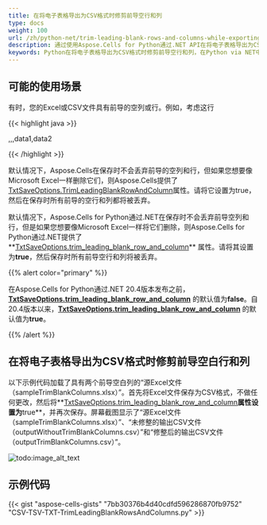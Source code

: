 ```yaml
---
title: 在将电子表格导出为CSV格式时修剪前导空行和列
type: docs
weight: 100
url: /zh/python-net/trim-leading-blank-rows-and-columns-while-exporting-spreadsheets-to-csv-format/
description: 通过使用Aspose.Cells for Python通过.NET API在将电子表格导出为CSV格式时修剪前导空行和列
keywords: Python在将电子表格导出为CSV格式时修剪前导空行和列，在Python via NET中将电子表格保存为CSV格式时修剪前导空行和列，导出excel时修剪前导空行和列。
---
```


## **可能的使用场景**

有时，您的Excel或CSV文件具有前导的空列或行。例如，考虑这行

{{< highlight java >}}

 ,,,data1,data2

{{< /highlight >}}

默认情况下，Aspose.Cells在保存时不会丢弃前导的空列和行，但如果您想要像Microsoft Excel一样删除它们，则Aspose.Cells提供了[TxtSaveOptions.TrimLeadingBlankRowAndColumn](https://reference.aspose.com/cells/net/aspose.cells/txtsaveoptions/properties/trimleadingblankrowandcolumn)属性。请将它设置为true，然后在保存时所有前导的空行和列都将被丢弃。

默认情况下，Aspose.Cells for Python通过.NET在保存时不会丢弃前导空列和行，但是如果您想要像Microsoft Excel一样将它们删除，则Aspose.Cells for Python通过.NET提供了**[TxtSaveOptions.trim_leading_blank_row_and_column](https://reference.aspose.com/cells/python-net/aspose.cells/txtsaveoptions/trim_leading_blank_row_and_column/)** 属性。请将其设置为**true**，然后保存时所有前导空行和列将被丢弃。

{{% alert color="primary" %}}

在Aspose.Cells for Python通过.NET 20.4版本发布之前，**[TxtSaveOptions.trim_leading_blank_row_and_column](https://reference.aspose.com/cells/python-net/aspose.cells/txtsaveoptions/trim_leading_blank_row_and_column/)** 的默认值为**false**。自20.4版本以来，**[TxtSaveOptions.trim_leading_blank_row_and_column](https://reference.aspose.com/cells/python-net/aspose.cells/txtsaveoptions/trim_leading_blank_row_and_column/)** 的默认值为**true**。

{{% /alert %}}

## **在将电子表格导出为CSV格式时修剪前导空白行和列**

以下示例代码加载了具有两个前导空白列的“源Excel文件（sampleTrimBlankColumns.xlsx）”。首先将Excel文件保存为CSV格式，不做任何更改，然后将**[TxtSaveOptions.trim_leading_blank_row_and_column](https://reference.aspose.com/cells/python-net/aspose.cells/txtsaveoptions/trim_leading_blank_row_and_column/)**属性设置为**true**，并再次保存。屏幕截图显示了“源Excel文件（sampleTrimBlankColumns.xlsx）”、“未修整的输出CSV文件（outputWithoutTrimBlankColumns.csv）”和“修整后的输出CSV文件（outputTrimBlankColumns.csv）”。

![todo:image_alt_text](result.png)

## **示例代码**

{{< gist "aspose-cells-gists" "7bb30376b4d40cdfd596286870fb9752" "CSV-TSV-TXT-TrimLeadingBlankRowsAndColumns.py" >}}
